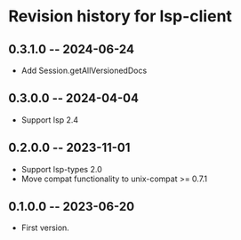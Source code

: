 # Revision history for lsp-client

## 0.3.1.0  -- 2024-06-24

* Add Session.getAllVersionedDocs

## 0.3.0.0  -- 2024-04-04

* Support lsp 2.4

## 0.2.0.0  -- 2023-11-01

* Support lsp-types 2.0
* Move compat functionality to unix-compat >= 0.7.1

## 0.1.0.0  -- 2023-06-20

* First version.
